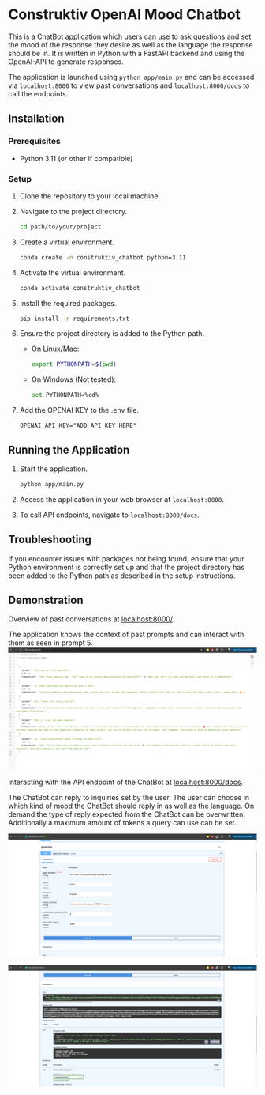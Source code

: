 # Construktiv OpenAI Mood Chatbot

This is a ChatBot application which users can use to ask questions and set the mood of the response they desire as well as the language the response should be in. 
It is written in Python with a FastAPI backend and using the OpenAI-API to generate responses. 

The application is launched using `python app/main.py` and can be accessed via `localhost:8000` to view past conversations and `localhost:8000/docs` to call the endpoints.

## Installation

### Prerequisites

- Python 3.11 (or other if compatible)

### Setup

1. Clone the repository to your local machine.

2. Navigate to the project directory.

   ```sh
   cd path/to/your/project
   ```

3. Create a virtual environment.

   ```sh
   conda create -n construktiv_chatbot python=3.11
   ```

4. Activate the virtual environment.

     ```sh
     conda activate construktiv_chatbot
     ```

5. Install the required packages.

   ```sh
   pip install -r requirements.txt
   ```

6. Ensure the project directory is added to the Python path.

   - On Linux/Mac:

     ```sh
     export PYTHONPATH=$(pwd)
     ```

   - On Windows (Not tested):

     ```sh
     set PYTHONPATH=%cd%
     ```
7. Add the OPENAI KEY to the .env file.

   ```
   OPENAI_API_KEY="ADD API KEY HERE"
   ```
   
## Running the Application

1. Start the application.

   ```sh
   python app/main.py
   ```

2. Access the application in your web browser at `localhost:8000`.

4. To call API endpoints, navigate to `localhost:8000/docs`.

## Troubleshooting

If you encounter issues with packages not being found, ensure that your Python environment is correctly set up and that the project directory has been added to the Python path as described in the setup instructions.


## Demonstration

Overview of past conversations at [localhost:8000/](localhost:8000/).


The application knows the context of past prompts and can interact with them as seen in prompt 5.
![Application Screenshot](images/root_view.png)

Interacting with the API endpoint of the ChatBot at  [localhost:8000/docs](localhost:8000/docs). 

The ChatBot can reply to inquiries set by the user. The user can choose in which kind of mood the ChatBot should reply in as well as the language.
On demand the type of reply expected from the ChatBot can be overwritten. Additionally a maximum amount of tokens a query can use can be set. 

![Application Screenshot](images/api_endpoint_prompt.png)

![Application Screenshot](images/api_endpoint_response.png)



